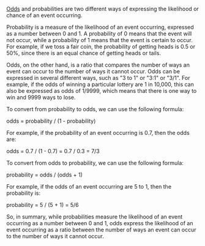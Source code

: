 ---
---

[Odds](Odds.md) and probabilities are two different ways of expressing the likelihood or chance of an event occurring.

Probability is a measure of the likelihood of an event occurring, expressed as a number between 0 and 1. A probability of 0 means that the event will not occur, while a probability of 1 means that the event is certain to occur. For example, if we toss a fair coin, the probability of getting heads is 0.5 or 50%, since there is an equal chance of getting heads or tails.

Odds, on the other hand, is a ratio that compares the number of ways an event can occur to the number of ways it cannot occur. Odds can be expressed in several different ways, such as "3 to 1" or "3:1" or "3/1". For example, if the odds of winning a particular lottery are 1 in 10,000, this can also be expressed as odds of 1/9999, which means that there is one way to win and 9999 ways to lose.

To convert from probability to odds, we can use the following formula:

odds = probability / (1 - probability)

For example, if the probability of an event occurring is 0.7, then the odds are:

odds = 0.7 / (1 - 0.7) = 0.7 / 0.3 = 7/3

To convert from odds to probability, we can use the following formula:

probability = odds / (odds + 1)

For example, if the odds of an event occurring are 5 to 1, then the probability is:

probability = 5 / (5 + 1) = 5/6

So, in summary, while probabilities measure the likelihood of an event occurring as a number between 0 and 1, odds express the likelihood of an event occurring as a ratio between the number of ways an event can occur to the number of ways it cannot occur.
